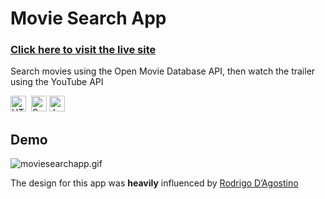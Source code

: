 <h1>Movie Search App</h1>

<h3><a target="_blank"href="https://moviesearchappjs.netlify.app">Click here to visit the live site</a></h3>
 
<p>Search movies using the Open Movie Database API, then watch the trailer using the YouTube API</p>

<div><img src="https://img.shields.io/badge/HTML5-282C34?logo=html5&logoColor=E34F26" alt="HTML5 logo" title="HTML5" height="25" />
  &nbsp;<img src="https://img.shields.io/badge/Sass-282C34?logo=sass&logoColor=CC6699" alt="Sass logo" title="Sass" height="25" />&nbsp;<img src="https://img.shields.io/badge/JavaScript-282C34?logo=javascript&logoColor=F7DF1E" alt="JavaScript logo" title="JavaScript" height="25" /></div>
 

## Demo
![moviesearchapp.gif](https://github.com/jakesmileydev/moviesearchapp/blob/master/images/moviesearchapp.gif?raw=true)


The design for this app was <strong>heavily</strong> influenced by <a href="https://rodrigodagostino.com/en/">Rodrigo D’Agostino</a>
